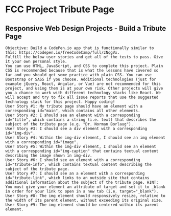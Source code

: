 # FCC Project Tribute Page

## Responsive Web Design Projects - Build a Tribute Page

    Objective: Build a CodePen.io app that is functionally similar to this: https://codepen.io/freeCodeCamp/full/zNqgVx.
    Fulfill the below user stories and get all of the tests to pass. Give it your own personal style.
    You can use HTML, JavaScript, and CSS to complete this project. Plain CSS is recommended because that is what the lessons have covered so far and you should get some practice with plain CSS. You can use Bootstrap or SASS if you choose. Additional technologies (just for example jQuery, React, Angular, or Vue) are not recommended for this project, and using them is at your own risk. Other projects will give you a chance to work with different technology stacks like React. We will accept and try to fix all issue reports that use the suggested technology stack for this project. Happy coding!
    User Story #1: My tribute page should have an element with a corresponding id="main", which contains all other elements.
    User Story #2: I should see an element with a corresponding id="title", which contains a string (i.e. text) that describes the subject of the tribute page (e.g. "Dr. Norman Borlaug").
    User Story #3: I should see a div element with a corresponding id="img-div".
    User Story #4: Within the img-div element, I should see an img element with a corresponding id="image".
    User Story #5: Within the img-div element, I should see an element with a corresponding id="img-caption" that contains textual content describing the image shown in img-div.
    User Story #6: I should see an element with a corresponding id="tribute-info", which contains textual content describing the subject of the tribute page.
    User Story #7: I should see an a element with a corresponding id="tribute-link", which links to an outside site that contains additional information about the subject of the tribute page. HINT: You must give your element an attribute of target and set it to _blank in order for your link to open in a new tab (i.e. target="_blank").
    User Story #8: The img element should responsively resize, relative to the width of its parent element, without exceeding its original size.
    User Story #9: The img element should be centered within its parent element.
